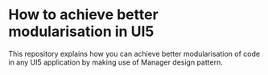 # How to achieve better modularisation in UI5
This repository explains how you can achieve better modularisation of code in any UI5 application by making use of Manager design pattern.
